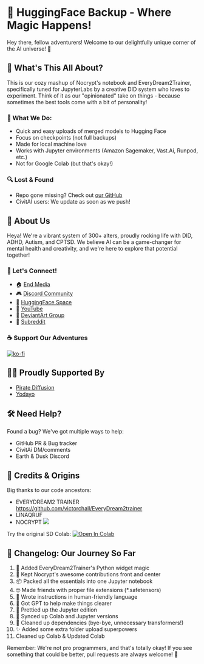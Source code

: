 # 🌟 HuggingFace Backup - Where Magic Happens!

Hey there, fellow adventurers! Welcome to our delightfully unique corner of the AI universe! 🚀

## 💫 What's This All About?
This is our cozy mashup of Nocrypt's notebook and EveryDream2Trainer, specifically tuned for JupyterLabs by a creative DID system who loves to experiment. Think of it as our "opinionated" take on things - because sometimes the best tools come with a bit of personality!

### 🎯 What We Do:
- Quick and easy uploads of merged models to Hugging Face
- Focus on checkpoints (not full backups)
- Made for local machine love
- Works with Jupyter environments (Amazon Sagemaker, Vast.Ai, Runpod, etc.)
- Not for Google Colab (but that's okay!)

### 🔍 Lost & Found
- Repo gone missing? Check out [our GitHub](https://github.com/duskfallcrew/HuggingFace_Backup)
- CivitAI users: We update as soon as we push! 

## 🌈 About Us
Heya! We're a vibrant system of 300+ alters, proudly rocking life with DID, ADHD, Autism, and CPTSD. We believe AI can be a game-changer for mental health and creativity, and we're here to explore that potential together! 

### 🤝 Let's Connect!
- 🏠 [End Media](https://www.end-media.org/)
- 🎮 [Discord Community](https://discord.gg/5t2kYxt7An)
- 🤗 [HuggingFace Space](https://huggingface.co/EarthnDusk)
- 🎵 [YouTube](https://www.youtube.com/channel/UCk7MGP7nrJz5awBSP75xmVw)
- 🎨 [DeviantArt Group](https://www.deviantart.com/diffusionai)
- 🎪 [Subreddit](https://www.reddit.com/r/earthndusk/)

### ☕ Support Our Adventures
[![ko-fi](https://ko-fi.com/img/githubbutton_sm.svg)](https://ko-fi.com/Z8Z8L4EO)

## 🏴‍☠️ Proudly Supported By
- [Pirate Diffusion](https://www.piratediffusion.com/)
- [Yodayo](https://yodayo.com/)

## 🛠️ Need Help?
Found a bug? We've got multiple ways to help:
- GitHub PR & Bug tracker
- CivitAi DM/comments
- Earth & Dusk Discord

## 💝 Credits & Origins
Big thanks to our code ancestors:
- EVERYDREAM2 TRAINER https://github.com/victorchall/EveryDream2trainer
- LINAQRUF
- NOCRYPT [![](https://dcbadge.vercel.app/api/shield/442099748669751297?style=flat)](https://lookup.guru/442099748669751297)

Try the original SD Colab:
<a target="_blank" href="https://colab.research.google.com/drive/1wEa-tS10h4LlDykd87TF5zzpXIIQoCmq">
  <img src="https://colab.research.google.com/assets/colab-badge.svg" alt="Open In Colab"/>
</a>

## 📝 Changelog: Our Journey So Far
1. 🔧 Added EveryDream2Trainer's Python widget magic
2. 🌟 Kept Nocrypt's awesome contributions front and center
3. 📦 Packed all the essentials into one Jupyter notebook
4. 🤓 Made friends with proper file extensions (*.safetensors)
5. 📝 Wrote instructions in human-friendly language
6. 🤖 Got GPT to help make things clearer
7. 🎨 Prettied up the Jupyter edition
8. 🔄 Synced up Colab and Jupyter versions
9. 🧹 Cleaned up dependencies (bye-bye, unnecessary transformers!)
10. ✨ Added some extra folder upload superpowers
11. Cleaned up Colab & Updated Colab

Remember: We're not pro programmers, and that's totally okay! If you see something that could be better, pull requests are always welcome! 🎉




